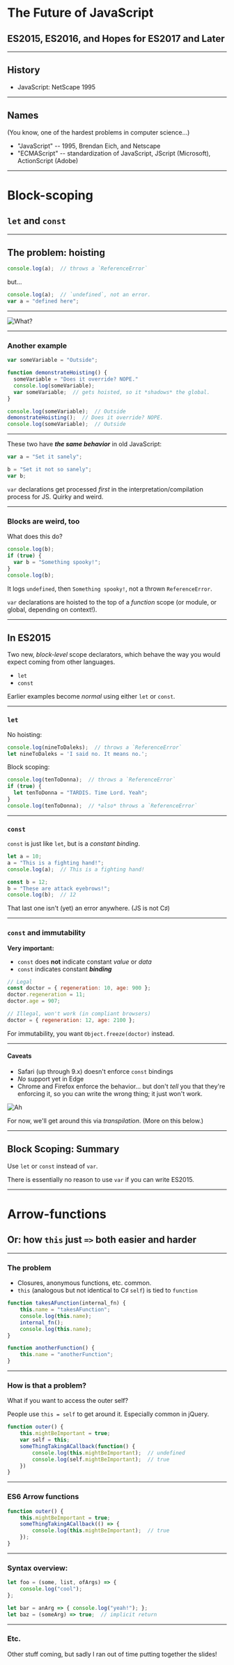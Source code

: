 # The Future of JavaScript
## ES2015, ES2016, and Hopes for ES2017 and Later

------

## History

- JavaScript: NetScape 1995

------

## Names

(You know, one of the hardest problems in computer science...)

- "JavaScript" -- 1995, Brendan Eich, and Netscape
- "ECMAScript" -- standardization of JavaScript, JScript (Microsoft), ActionScript (Adobe)

------

# Block-scoping
## `let` and `const`

------

## The problem: hoisting

```javascript
console.log(a);  // throws a `ReferenceError`
```

but...

```javascript
console.log(a);  // `undefined`, not an error.
var a = "defined here";
```

------

![What?](http://i2.kym-cdn.com/photos/images/original/000/874/569/852.gif)

------

### Another example

```javascript
var someVariable = "Outside";

function demonstrateHoisting() {
  someVariable = "Does it override? NOPE."
  console.log(someVariable);
  var someVariable;  // gets hoisted, so it *shadows* the global.
}

console.log(someVariable);  // Outside
demonstrateHoisting();  // Does it override? NOPE.
console.log(someVariable);  // Outside
```

------

These two have ***the same behavior*** in old JavaScript:

```javascript
var a = "Set it sanely";

b = "Set it not so sanely";
var b;
```

`var` declarations get processed *first* in the interpretation/compilation
process for JS. Quirky and weird.

------

### Blocks are weird, too

What does this do?

```javascript
console.log(b);
if (true) {
  var b = "Something spooky!";
}
console.log(b);
```

<!-- .element: class="fragment" data-fragment-index="1" -->
It logs `undefined`, then `Something spooky!`, not a thrown `ReferenceError`.

<!-- .element: class="fragment" data-fragment-index="2" -->
`var` declarations are hoisted to the top of a *function* scope (or module, or
global, depending on context!).

------

## In ES2015

Two new, *block-level* scope declarators, which behave the way you would expect
coming from other languages.

-   `let`
-   `const`

Earlier examples become *normal* using either `let` or `const`.

------

### `let`

No hoisting:

```javascript
console.log(nineToDaleks);  // throws a `ReferenceError`
let nineToDaleks = 'I said no. It means no.';
```

Block scoping:

```javascript
console.log(tenToDonna);  // throws a `ReferenceError`
if (true) {
  let tenToDonna = "TARDIS. Time Lord. Yeah";
}
console.log(tenToDonna);  // *also* throws a `ReferenceError`
```

------

### `const`

`const` is just like `let`, but is a *constant binding*.

```javascript
let a = 10;
a = "This is a fighting hand!";
console.log(a);  // This is a fighting hand!

const b = 12;
b = "These are attack eyebrows!";
console.log(b);  // 12
```

That last one isn't (yet) an error anywhere. (JS is not C♯)

------

### `const` and immutability

**Very important:**

-   `const` does **not** indicate constant *value* or *data*
-   `const` indicates constant ***binding***

```javascript
// Legal
const doctor = { regeneration: 10, age: 900 };
doctor.regeneration = 11;
doctor.age = 907;

// Illegal, won't work (in compliant browsers)
doctor = { regeneration: 12, age: 2100 };
```

<!-- .element: class="fragment" data-fragment-index="1" -->
For immutability, you want `Object.freeze(doctor)` instead.

------

#### Caveats

-   Safari (up through 9.x) doesn't enforce `const` bindings
-   *No* support yet in Edge
-   Chrome and Firefox enforce the behavior... but don't *tell* you that they're
    enforcing it, so you can write the wrong thing; it just won't work.

<!-- .element: class="fragment" data-fragment-index="1" -->
![Ah](http://i.imgur.com/tRHpLOT.gif)

<!-- .element: class="fragment" data-fragment-index="2" -->
For now, we'll get around this via *transpilation*. (More on this below.)

------

## Block Scoping: Summary

Use `let` or `const` instead of `var`.

There is essentially no reason to use `var` if you can write ES2015.

------

# Arrow-functions
## Or: how `this` just `=>` both easier and harder

------

### The problem

- Closures, anonymous functions, etc. common.
- `this` (analogous but not identical to C♯ `self`) is tied to `function`

```javascript
function takesAFunction(internal_fn) {
    this.name = "takesAFunction";
    console.log(this.name);
    internal_fn();
    console.log(this.name);
}

function anotherFunction() {
    this.name = "anotherFunction";
}
```

------

### How is that a problem?

What if you want to access the outer self?

People use `this = self` to get around it. Especially common in jQuery.

```javascript
function outer() {
    this.mightBeImportant = true;
    var self = this;
    someThingTakingACallback(function() {
        console.log(this.mightBeImportant);  // undefined
        console.log(self.mightBeImportant);  // true
    })
}
```

------

### ES6 Arrow functions

```javascript
function outer() {
    this.mightBeImportant = true;
    someThingTakingACallback(() => {
        console.log(this.mightBeImportant);  // true
    });
}
```

------

### Syntax overview:

```javascript
let foo = (some, list, ofArgs) => {
    console.log("cool");
};

let bar = anArg => { console.log("yeah!"); };
let baz = (someArg) => true;  // implicit return

```

------

### Etc.

Other stuff coming, but sadly I ran out of time putting together the slides!
